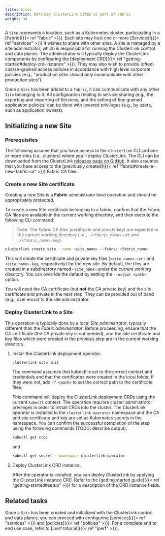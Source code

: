 ```yaml
---
title: Sites
description: Defining ClusterLink Sites as part of Fabric
weight: 34
---
```


A `Site` represents a location, such as a Kubernetes cluster, participating in a
 [Fabric]({{< ref "fabric" >}}). Each site may host one or more [Services]({{< ref "services" >}})
 it wishes to share with other sites. A site is managed by a site administrator,
 which is responsible for running the ClusterLink control and data planes. The
 administrator will typically deploy the ClusterLink components by configuring
 the [deployment CRD]({{< ref "getting-started#deploy-crd-instance" >}}). They may also wish to provide
 (often) coarse-grained access policies in accordance with high level corporate
 policies (e.g., "production sites should only communicate with other production sites").

Once a `Site` has been added to a `Fabric`, it can communicate with any other `Site`
 belonging to it. All configuration relating to service sharing (e.g., the exporting
 and importing of Services, and the setting of fine grained application policies) can be
 done with lowered privileges (e.g., by users, such as application owners).

## Initializing a new Site

### Prerequisites

The following assume that you have access to the `clusterlink` CLI and one or more
 sites (i.e., clusters) where you'll deploy ClusterLink. The CLI can be downloaded
 from the ClusterLink [releases page on GitHub](https://github.com/clusterlink-net/clusterlink/releases/latest).
 It also assumes that you have access to the [previously created]({{< ref "fabric#create-a-new-fabric-ca" >}})
 Fabric CA files.

### Create a new Site certificate

Creating a new Site is a **Fabric** administrator level operation and should be appropriately protected.

To create a new Site certificate belonging to a fabric, confirm that the Fabric CA files
 are available in the current working directory, and then execute the following CLI command:

> Note: The Fabric CA files (certificate and private key) are expected in the current
> working directory (i.e., `./<fabric_name>.crt` and `./<fabric_name>.key`).

```sh
clusterlink create site --name <site_name> --fabric <fabric_name>
```

This will create the certificate and private key files (`<site_name>.cert` and
 `<site_name>.key`, respectively) for the new site. By default, the files are
 created in a subdirectory named `<site_name>` under the current working directory.
 You can override the default by setting the `--output <path>` option.

You will need the CA certificate (but **not** the CA private key) and the site certificate
 and private in the next step. They can be provided out of band (e.g., over email) to the
 site administrator.

### Deploy ClusterLink to a Site

This operation is typically done by a local *Site administrator*, typically different
 than the *Fabric administrator*. Before proceeding, ensure that the CA certificate
 (the CA private key is not needed), and the site certificate and key files which were
 created in the previous step are in the current working directory.

1. Install the ClusterLink deployment operator.

    ```sh
    clusterlink site init
    ```

    The command assumes that kubectl is set to the correct context and credentials
    and that the certificates were created in the local folder. If they were not,
    add `-f <path>` to set the correct path to the certificate files.

    This command will deploy the ClusterLink deployment CRDs using the current
    `kubectl` context. The operation requires cluster administrator privileges
    in order to install CRDs into the cluster.
    The ClusterLink operator is installed to the `clusterlink-operator` namespace
    and the CA and site certificate and key are set as Kubernetes secrets
    in the namespace. You can confirm the successful completion of the step using
    the following commands (TODO: describe output):

    ```sh
    kubectl get crds
    ```

    and

    ```sh
    kubectl get secret --namespace clusterlink-operator
    ```

1. Deploy ClusterLink CRD instance.

    After the operator is installed, you can deploy ClusterLink by applying
    the ClusterLink instance CRD.
    Refer to the [getting started guide]({{< ref "getting-started#setup" >}}) for a description
    of the CRD instance fields.

## Related tasks

Once a `Site` has been created and initialized with the ClusterLink control and data
 planes, you can proceed with configuring [services]({{< ref "services" >}})
 and [policies]({{< ref "policies" >}}).
 For a complete end to end use case, refer to [iperf toturial]({{< ref "iperf" >}}).
